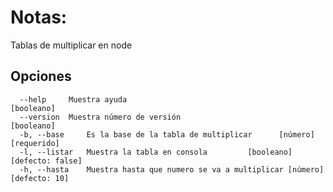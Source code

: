 # Notas:

Tablas de multiplicar en node

## Opciones


      --help     Muestra ayuda                                        [booleano]
      --version  Muestra número de versión                            [booleano]
      -b, --base     Es la base de la tabla de multiplicar      [número] [requerido]
      -l, --listar   Muestra la tabla en consola         [booleano] [defecto: false]
      -h, --hasta    Muestra hasta que numero se va a multiplicar [número] [defecto: 10]